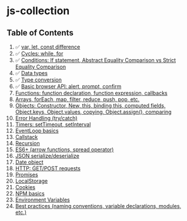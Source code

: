 # js-collection

## Table of Contents

1. ✅ [var, let, const difference](./var-let-const.md)
2. ✅ [Cycles: while, for](./cycles.md)
3. ✅ [Conditions: If statement, Abstract Equality Comparison vs Strict Equality Comparison](./conditions.md)
4. ✅ [Data types](./data-types.md)
5. ✅ [Type conversion](./type-conversion.md)
6. ✅ [Basic browser API: alert, prompt, confirm](./browser-api.md)
7. [Functions: function declaration, function expression, callbacks](./functions.md)
8. [Arrays, forEach, map, filter, reduce, push, pop, etc.](./arrays.md)
9. [Objects: Constructor, New, this, binding this, computed fields, Object.keys, Object.values, copying, Object.assign(), comparing](./objects.md)
10. [Error Handling (try/catch)](./error-handling.md)
11. [Timers: setTimeout, setInterval](./timers.md)
12. [EventLoop basics](./eventloop.md)
13. [Callstack](./callstack.md)
14. [Recursion](./recursion.md)
15. [ES6+ (arrow functions, spread operator)](./es6plus.md)
16. [JSON serialize/deserialize](./json.md)
17. [Date object](./date.md)
18. [HTTP: GET/POST requests](./http.md)
19. [Promises](./promises.md)
20. [LocalStorage](./localstorage.md)
21. [Cookies](./cookies.md)
22. [NPM basics](./npm.md)
23. [Environment Variables](./env.md)
24. [Best practices (naming conventions, variable declarations, modules, etc.)](./best-practices.md)
